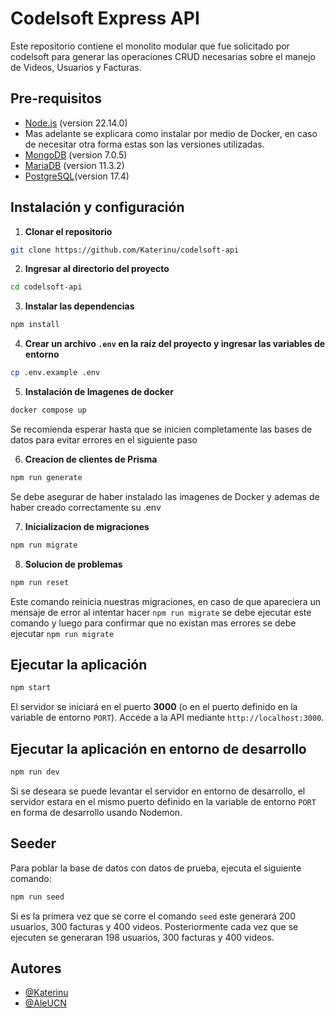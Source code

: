 # Codelsoft Express API
Este repositorio contiene el monolito modular que fue solicitado por codelsoft para generar las operaciones CRUD necesarias sobre el manejo de Videos, Usuarios y Facturas.

## Pre-requisitos
- [Node.js](https://nodejs.org/es/) (version 22.14.0)
- Mas adelante se explicara como instalar por medio de Docker, en caso de necesitar otra forma estas son las versiones utilizadas.
- [MongoDB](https://www.mongodb.com/try/download/community) (version 7.0.5)
- [MariaDB](https://mariadb.org) (version 11.3.2)
- [PostgreSQL](https://www.postgresql.org/download/)(version 17.4)

## Instalación y configuración

1. **Clonar el repositorio**
```bash
git clone https://github.com/Katerinu/codelsoft-api
```

2. **Ingresar al directorio del proyecto**
```bash
cd codelsoft-api
```

3. **Instalar las dependencias**
```bash
npm install
```

4. **Crear un archivo `.env` en la raíz del proyecto y ingresar las variables de entorno**
```bash
cp .env.example .env
```

5. **Instalación de Imagenes de docker**
```bash
docker compose up
```
Se recomienda esperar hasta que se inicien completamente las bases de datos para evitar errores en el siguiente paso

6. **Creacion de clientes de Prisma**
```bash
npm run generate
```
Se debe asegurar de haber instalado las imagenes de Docker y ademas de haber creado correctamente su .env

7. **Inicializacion de migraciones**
```bash
npm run migrate
```

8. **Solucion de problemas**
```bash
npm run reset
```
Este comando reinicia nuestras migraciones, en caso de que apareciera un mensaje de error al intentar hacer `npm run migrate` se debe ejecutar este comando y luego para confirmar que no existan mas errores se debe ejecutar `npm run migrate`

## Ejecutar la aplicación
```bash
npm start
```
El servidor se iniciará en el puerto **3000** (o en el puerto definido en la variable de entorno `PORT`). Accede a la API mediante `http://localhost:3000`.

## Ejecutar la aplicación en entorno de desarrollo
```bash
npm run dev
```
Si se deseara se puede levantar el servidor en entorno de desarrollo, el servidor estara en el mismo puerto definido en la variable de entorno `PORT` en forma de desarrollo usando Nodemon.

## Seeder
Para poblar la base de datos con datos de prueba, ejecuta el siguiente comando:
```bash
npm run seed
```
Si es la primera vez que se corre el comando `seed` este generará 200 usuarios, 300 facturas y 400 videos. Posteriormente cada vez que se ejecuten se generaran 198 usuarios, 300 facturas y 400 videos.

## Autores
- [@Katerinu](https://www.github.com/Katerinu)
- [@AleUCN](https://github.com/AleUCN)